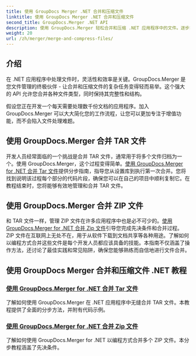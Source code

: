 ```yaml
---
title: 使用 GroupDocs Merger .NET 合并和压缩文件
linktitle: 使用 GroupDocs Merger .NET 合并和压缩文件
second_title: GroupDocs.Merger .NET API
description: 使用 GroupDocs.Merger 轻松合并和压缩 .NET 应用程序中的文件。逐步探索合并 TAR 和 ZIP 文件的教程。
weight: 20
url: /zh/merger/merge-and-compress-files/
---
```

## 介绍

在 .NET 应用程序中处理文件时，灵活性和效率是关键。GroupDocs.Merger 是您文件管理的终极伙伴 - 让合并和压缩文件的复杂任务变得轻而易举。这个强大的 API 允许您合并各种文件类型，同时保持其完整性和结构。

假设您正在开发一个每天需要处理数千份文档的应用程序。加入 GroupDocs.Merger 可以大大简化您的工作流程，让您可以更加专注于增值功能，而不会陷入文件处理难题。

## 使用 GroupDocs.Merger 合并 TAR 文件

开发人员经常面临的一个挑战是合并 TAR 文件，通常用于将多个文件归档为一个。使用 GroupDocs.Merger，这个过程变得简单。[使用 GroupDocs.Merger for .NET 合并 Tar 文件](./merge-tar-files/)提供分步指南，指导您从设置库到执行第一次合并。您将找到说明该过程每个部分的代码片段，确保您可以在自己的项目中顺利复制它。在教程结束时，您将能够有效地管理和合并 TAR 文件。

## 使用 GroupDocs.Merger 合并 ZIP 文件

和 TAR 文件一样，管理 ZIP 文件在许多应用程序中也是必不可少的。[使用 GroupDocs.Merger for .NET 合并 Zip 文件](./merge-zip-files/)引导您完成先决条件和合并过程。ZIP 文件在互联网上无处不在，用于从软件下载到文档共享等各种用途。了解如何以编程方式合并这些文件是每个开发人员都应该具备的技能。本指南不仅涵盖了操作方法，还讨论了最佳实践和常见陷阱，确保您能够熟练而自信地进行文件合并。

## 使用 GroupDocs Merger 合并和压缩文件 .NET 教程
### [使用 GroupDocs.Merger for .NET 合并 Tar 文件](./merge-tar-files/)
了解如何使用 GroupDocs.Merger 在 .NET 应用程序中无缝合并 TAR 文件。本教程提供了全面的分步方法，并附有代码示例。
### [使用 GroupDocs.Merger for .NET 合并 Zip 文件](./merge-zip-files/)
了解如何使用 GroupDocs.Merger for .NET 以编程方式合并多个 ZIP 文件。本分步教程涵盖了先决条件。
